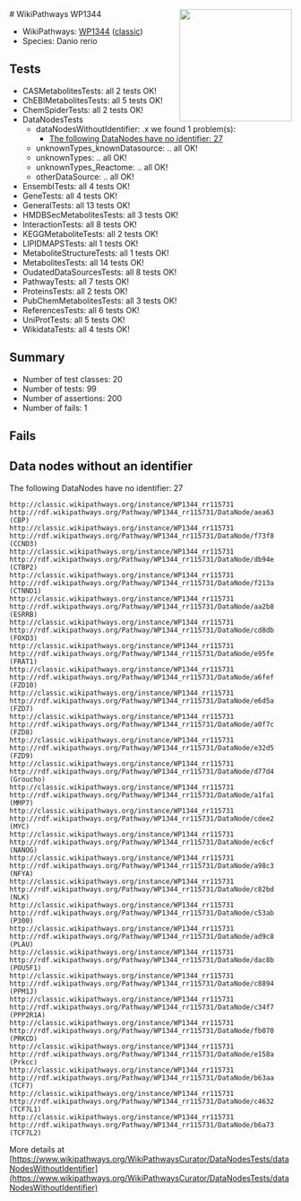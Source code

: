 <img style="float: right; width: 200px" src="https://upload.wikimedia.org/wikipedia/commons/thumb/8/83/Wplogo_with_text_500.png/640px-Wplogo_with_text_500.png" />
# WikiPathways WP1344

* WikiPathways: [WP1344](https://wikipathways.org/pathways/WP1344) ([classic](https://classic.wikipathways.org/instance/WP1344))
* Species: Danio rerio
## Tests
* CASMetabolitesTests: all 2 tests OK!
* ChEBIMetabolitesTests: all 5 tests OK!
* ChemSpiderTests: all 2 tests OK!
* DataNodesTests
    * dataNodesWithoutIdentifier: .x we found 1 problem(s):
        * [The following DataNodes have no identifier: 27](#8792c4b6)
    * unknownTypes_knownDatasource: .. all OK!
    * unknownTypes: .. all OK!
    * unknownTypes_Reactome: .. all OK!
    * otherDataSource: .. all OK!
* EnsemblTests: all 4 tests OK!
* GeneTests: all 4 tests OK!
* GeneralTests: all 13 tests OK!
* HMDBSecMetabolitesTests: all 3 tests OK!
* InteractionTests: all 8 tests OK!
* KEGGMetaboliteTests: all 2 tests OK!
* LIPIDMAPSTests: all 1 tests OK!
* MetaboliteStructureTests: all 1 tests OK!
* MetabolitesTests: all 14 tests OK!
* OudatedDataSourcesTests: all 8 tests OK!
* PathwayTests: all 7 tests OK!
* ProteinsTests: all 2 tests OK!
* PubChemMetabolitesTests: all 3 tests OK!
* ReferencesTests: all 6 tests OK!
* UniProtTests: all 5 tests OK!
* WikidataTests: all 4 tests OK!


## Summary

* Number of test classes: 20
* Number of tests: 99
* Number of assertions: 200
* Number of fails: 1

## Fails

<a name="8792c4b6" />

## Data nodes without an identifier

The following DataNodes have no identifier: 27
```
http://classic.wikipathways.org/instance/WP1344_rr115731 http://rdf.wikipathways.org/Pathway/WP1344_rr115731/DataNode/aea63 (CBP)
http://classic.wikipathways.org/instance/WP1344_rr115731 http://rdf.wikipathways.org/Pathway/WP1344_rr115731/DataNode/f73f8 (CCND3)
http://classic.wikipathways.org/instance/WP1344_rr115731 http://rdf.wikipathways.org/Pathway/WP1344_rr115731/DataNode/db94e (CTBP2)
http://classic.wikipathways.org/instance/WP1344_rr115731 http://rdf.wikipathways.org/Pathway/WP1344_rr115731/DataNode/f213a (CTNND1)
http://classic.wikipathways.org/instance/WP1344_rr115731 http://rdf.wikipathways.org/Pathway/WP1344_rr115731/DataNode/aa2b8 (ESRRB)
http://classic.wikipathways.org/instance/WP1344_rr115731 http://rdf.wikipathways.org/Pathway/WP1344_rr115731/DataNode/cd8db (FOXD3)
http://classic.wikipathways.org/instance/WP1344_rr115731 http://rdf.wikipathways.org/Pathway/WP1344_rr115731/DataNode/e95fe (FRAT1)
http://classic.wikipathways.org/instance/WP1344_rr115731 http://rdf.wikipathways.org/Pathway/WP1344_rr115731/DataNode/a6fef (FZD10)
http://classic.wikipathways.org/instance/WP1344_rr115731 http://rdf.wikipathways.org/Pathway/WP1344_rr115731/DataNode/e6d5a (FZD7)
http://classic.wikipathways.org/instance/WP1344_rr115731 http://rdf.wikipathways.org/Pathway/WP1344_rr115731/DataNode/a0f7c (FZD8)
http://classic.wikipathways.org/instance/WP1344_rr115731 http://rdf.wikipathways.org/Pathway/WP1344_rr115731/DataNode/e32d5 (FZD9)
http://classic.wikipathways.org/instance/WP1344_rr115731 http://rdf.wikipathways.org/Pathway/WP1344_rr115731/DataNode/d77d4 (Groucho)
http://classic.wikipathways.org/instance/WP1344_rr115731 http://rdf.wikipathways.org/Pathway/WP1344_rr115731/DataNode/a1fa1 (MMP7)
http://classic.wikipathways.org/instance/WP1344_rr115731 http://rdf.wikipathways.org/Pathway/WP1344_rr115731/DataNode/cdee2 (MYC)
http://classic.wikipathways.org/instance/WP1344_rr115731 http://rdf.wikipathways.org/Pathway/WP1344_rr115731/DataNode/ec6cf (NANOG)
http://classic.wikipathways.org/instance/WP1344_rr115731 http://rdf.wikipathways.org/Pathway/WP1344_rr115731/DataNode/a98c3 (NFYA)
http://classic.wikipathways.org/instance/WP1344_rr115731 http://rdf.wikipathways.org/Pathway/WP1344_rr115731/DataNode/c82bd (NLK)
http://classic.wikipathways.org/instance/WP1344_rr115731 http://rdf.wikipathways.org/Pathway/WP1344_rr115731/DataNode/c53ab (P300)
http://classic.wikipathways.org/instance/WP1344_rr115731 http://rdf.wikipathways.org/Pathway/WP1344_rr115731/DataNode/ad9c8 (PLAU)
http://classic.wikipathways.org/instance/WP1344_rr115731 http://rdf.wikipathways.org/Pathway/WP1344_rr115731/DataNode/dac8b (POU5F1)
http://classic.wikipathways.org/instance/WP1344_rr115731 http://rdf.wikipathways.org/Pathway/WP1344_rr115731/DataNode/c8894 (PPM1J)
http://classic.wikipathways.org/instance/WP1344_rr115731 http://rdf.wikipathways.org/Pathway/WP1344_rr115731/DataNode/c34f7 (PPP2R1A)
http://classic.wikipathways.org/instance/WP1344_rr115731 http://rdf.wikipathways.org/Pathway/WP1344_rr115731/DataNode/fb070 (PRKCD)
http://classic.wikipathways.org/instance/WP1344_rr115731 http://rdf.wikipathways.org/Pathway/WP1344_rr115731/DataNode/e158a (Prkcc)
http://classic.wikipathways.org/instance/WP1344_rr115731 http://rdf.wikipathways.org/Pathway/WP1344_rr115731/DataNode/b63aa (TCF7)
http://classic.wikipathways.org/instance/WP1344_rr115731 http://rdf.wikipathways.org/Pathway/WP1344_rr115731/DataNode/c4632 (TCF7L1)
http://classic.wikipathways.org/instance/WP1344_rr115731 http://rdf.wikipathways.org/Pathway/WP1344_rr115731/DataNode/b6a73 (TCF7L2)
```

More details at [https://www.wikipathways.org/WikiPathwaysCurator/DataNodesTests/dataNodesWithoutIdentifier](https://www.wikipathways.org/WikiPathwaysCurator/DataNodesTests/dataNodesWithoutIdentifier)

